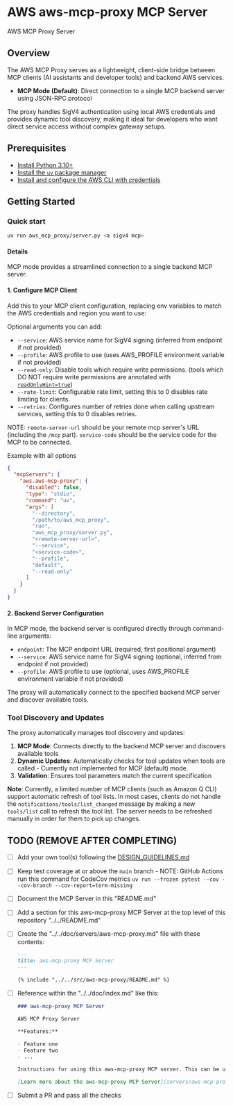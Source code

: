 # AWS  aws-mcp-proxy MCP Server

AWS  MCP Proxy Server

## Overview

The AWS MCP Proxy serves as a lightweight, client-side bridge between MCP clients (AI assistants and developer tools) and backend AWS services.

- **MCP Mode (Default)**: Direct connection to a single MCP backend server using JSON-RPC protocol

The proxy handles SigV4 authentication using local AWS credentials and provides dynamic tool discovery, making it ideal for developers who want direct service access without complex gateway setups.

## Prerequisites

* [Install Python 3.10+](https://www.python.org/downloads/release/python-3100/)
* [Install the `uv` package manager](https://docs.astral.sh/uv/getting-started/installation/)
* [Install and configure the AWS CLI with credentials](https://docs.aws.amazon.com/cli/latest/userguide/cli-chap-configure.html)

## Getting Started

### Quick start

```bash
uv run aws_mcp_proxy/server.py <a sigv4 mcp>
```

#### Details

MCP mode provides a streamlined connection to a single backend MCP server.

#### 1. Configure MCP Client

Add this to your MCP client configuration, replacing env variables to match the AWS credentials and region you want to use:

Optional arguments you can add:
- `--service`: AWS service name for SigV4 signing (inferred from endpoint if not provided)
- `--profile`: AWS profile to use (uses AWS_PROFILE environment variable if not provided)
- `--read-only`: Disable tools which require write permissions. (tools which DO NOT require write permissions are annotated with [`readOnlyHint=true`](https://modelcontextprotocol.io/specification/2025-06-18/schema#toolannotations-readonlyhint))
- `--rate-limit`: Configurable rate limit, setting this to 0 disables rate limiting for clients.
- `--retries`: Configures number of retries done when calling upstream services, setting this to 0 disables retries.

NOTE: `remote-server-url` should be your remote mcp server's URL (including the `/mcp` part). `service-code` should be the service code for the MCP to be connected.

Example with all options
```json
{
  "mcpServers": {
    "aws.aws-mcp-proxy": {
      "disabled": false,
      "type": "stdio",
      "command": "uv",
      "args": [
        "--directory",
        "/path/to/aws_mcp_proxy",
        "run",
        "aws_mcp_proxy/server.py",
        "<remote-server-url>",
        "--service",
        "<service-code>",
        "--profile",
        "default",
        "--read-only"
      ]
    }
  }
}
```

#### 2. Backend Server Configuration

In MCP mode, the backend server is configured directly through command-line arguments:

* `endpoint`: The MCP endpoint URL (required, first positional argument)
* `--service`: AWS service name for SigV4 signing (optional, inferred from endpoint if not provided)
* `--profile`: AWS profile to use (optional, uses AWS_PROFILE environment variable if not provided)

The proxy will automatically connect to the specified backend MCP server and discover available tools.

### Tool Discovery and Updates

The proxy automatically manages tool discovery and updates:

1. **MCP Mode**: Connects directly to the backend MCP server and discovers available tools
3. **Dynamic Updates**: Automatically checks for tool updates when tools are called - Currently not implemented for MCP (default) mode.
4. **Validation**: Ensures tool parameters match the current specification

**Note**: Currently, a limited number of MCP clients (such as Amazon Q CLI) support automatic refresh of tool lists. In most cases, clients do not handle the `notifications/tools/list_changed` message by making a new `tools/list` call to refresh the tool list. The server needs to be refreshed manually in order for them to pick up changes.

## TODO (REMOVE AFTER COMPLETING)

* [ ] Add your own tool(s) following the [DESIGN_GUIDELINES.md](https://github.com/aws/mcp/blob/main/DESIGN_GUIDELINES.md)
* [ ] Keep test coverage at or above the `main` branch - NOTE: GitHub Actions run this command for CodeCov metrics `uv run --frozen pytest --cov --cov-branch --cov-report=term-missing`
* [ ] Document the MCP Server in this "README.md"
* [ ] Add a section for this aws-mcp-proxy MCP Server at the top level of this repository "../../README.md"
* [ ] Create the "../../doc/servers/aws-mcp-proxy.md" file with these contents:

    ```markdown
    ---
    title: aws-mcp-proxy MCP Server
    ---

    {% include "../../src/aws-mcp-proxy/README.md" %}
    ```

* [ ] Reference within the "../../doc/index.md" like this:

    ```markdown
    ### aws-mcp-proxy MCP Server

    AWS MCP Proxy Server

    **Features:**

    - Feature one
    - Feature two
    - ...

    Instructions for using this aws-mcp-proxy MCP server. This can be used by clients to improve the LLM's understanding of available tools, resources, etc. It can be thought of like a 'hint' to the model. For example, this information MAY be added to the system prompt. Important to be clear, direct, and detailed.

    [Learn more about the aws-mcp-proxy MCP Server](servers/aws-mcp-proxy.md)
    ```

* [ ] Submit a PR and pass all the checks
